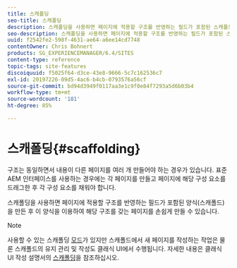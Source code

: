 ```yaml
---
title: 스캐폴딩
seo-title: 스캐폴딩
description: 스캐폴딩을 사용하면 페이지에 적용할 구조를 반영하는 필드가 포함된 스캐폴드를 만든 후 이 양식을 이용하여 해당 구조를 갖는 페이지를 손쉽게 만들 수 있습니다.
seo-description: 스캐폴딩을 사용하면 페이지에 적용할 구조를 반영하는 필드가 포함된 스캐폴드를 만든 후 이 양식을 이용하여 해당 구조를 갖는 페이지를 손쉽게 만들 수 있습니다.
uuid: f2542fe2-598f-4631-ae64-a6ee14cd7748
contentOwner: Chris Bohnert
products: SG_EXPERIENCEMANAGER/6.4/SITES
content-type: reference
topic-tags: site-features
discoiquuid: f5025f64-d3ce-43e8-9666-5c7c162536c7
exl-id: 20197226-09d5-4ac6-b4cb-0793576a56cf
source-git-commit: bd94d3949f0117aa3e1c9f0e84f7293a5d6b03b4
workflow-type: tm+mt
source-wordcount: '181'
ht-degree: 85%

---
```


# 스캐폴딩{#scaffolding}

구조는 동일하면서 내용이 다른 페이지를 여러 개 만들어야 하는 경우가 있습니다. 표준 AEM 인터페이스를 사용하는 경우에는 각 페이지를 만들고 페이지에 해당 구성 요소를 드래그한 후 각 구성 요소를 채워야 합니다.

스캐폴딩을 사용하면 페이지에 적용할 구조를 반영하는 필드가 포함된 양식(스캐폴드)을 만든 후 이 양식을 이용하여 해당 구조를 갖는 페이지를 손쉽게 만들 수 있습니다.

>[!NOTE]
>
>사용할 수 있는 스캐폴딩 [모드](/help/sites-authoring/author-environment-tools.md#page-modes)가 있지만 스캐폴드에서 새 페이지를 작성하는 작업은 물론 스캐폴드의 유지 관리 및 작성도 클래식 UI에서 수행됩니다. 자세한 내용은 클래식 UI 작성 설명서의 [스캐폴딩](/help/sites-classic-ui-authoring/classic-feature-scaffolding.md)을 참조하십시오.
